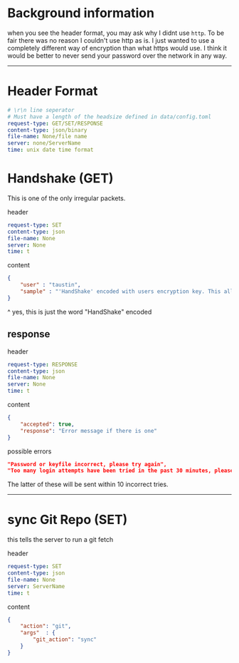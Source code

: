 # Background information

when you see the header format, you may ask why I didnt use `http`. To be fair there was no reason I couldn't use http as is. I just wanted to use a completely different way of encryption than what https would use. I think it would be better to never send your password over the network in any way.

---

# Header Format

```yaml
# \r\n line seperator
# Must have a length of the headsize defined in data/config.toml
request-type: GET/SET/RESPONSE
content-type: json/binary
file-name: None/file name
server: none/ServerName
time: unix date time format
```

# Handshake (GET)
This is one of the only irregular packets.

header
```yaml
request-type: SET
content-type: json
file-name: None
server: None
time: t
```
content
```json
{
    "user" : "taustin",
    "sample" : "'HandShake' encoded with users encryption key. This allows you to know if you got the password correct."
}
```
^ yes, this is just the word "HandShake" encoded
## response
header
```yaml
request-type: RESPONSE
content-type: json
file-name: None
server: None
time: t
```
content
```json
{
    "accepted": true,
    "response": "Error message if there is one"
}
```

possible errors
```json
"Password or keyfile incorrect, please try again",
"Too many login attempts have been tried in the past 30 minutes, please try again in 30 minutes."
```

The latter of these will be sent within 10 incorrect tries.

---

# sync Git Repo (SET)

this tells the server to run a git fetch

header
```yaml
request-type: SET
content-type: json
file-name: None
server: ServerName
time: t
```
content
```json
{
    "action": "git",
    "args"  : {
        "git_action": "sync"
    }
}
```